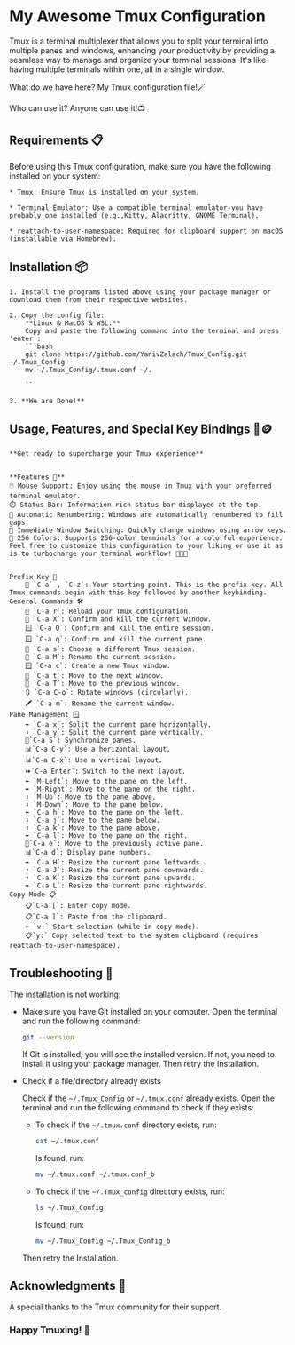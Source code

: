 # My Awesome Tmux Configuration


Tmux is a terminal multiplexer that allows you to split your terminal into multiple panes and windows, enhancing your productivity by providing a seamless way to manage and organize your terminal sessions. It's like having multiple terminals within one, all in a single window.


What do we have here? My Tmux configuration file!🪄


Who can use it? Anyone can use it!📺

## Requirements 📋

Before using this Tmux configuration, make sure you have the following installed on your system:

    * Tmux: Ensure Tmux is installed on your system.
     
    * Terminal Emulator: Use a compatible terminal emulator-you have probably one installed (e.g.,Kitty, Alacritty, GNOME Terminal).
     
    * reattach-to-user-namespace: Required for clipboard support on macOS (installable via Homebrew).


## Installation 📦

    1. Install the programs listed above using your package manager or download them from their respective websites.
    
    2. Copy the config file:
        **Linux & MacOS & WSL:**
        Copy and paste the following command into the terminal and press 'enter':
        ```bash
        git clone https://github.com/YanivZalach/Tmux_Config.git ~/.Tmux_Config
        mv ~/.Tmux_Config/.tmux.conf ~/.
        
        ```
        
    3. **We are Done!**


## Usage, Features, and Special Key Bindings 🚀🪙

    **Get ready to supercharge your Tmux experience**


    **Features 🎉**
    🖱️ Mouse Support: Enjoy using the mouse in Tmux with your preferred terminal emulator.
    ⏱️ Status Bar: Information-rich status bar displayed at the top.
    🔄 Automatic Renumbering: Windows are automatically renumbered to fill gaps.
    🔁 Immediate Window Switching: Quickly change windows using arrow keys.
    🌈 256 Colors: Supports 256-color terminals for a colorful experience.
    Feel free to customize this configuration to your liking or use it as is to turbocharge your terminal workflow! 🚀🚀🚀
        
    
    Prefix Key 🌟
        🎯 `C-a` , `C-z`: Your starting point. This is the prefix key. All Tmux commands begin with this key followed by another keybinding.
    General Commands 🛠️
        🔄 `C-a r`: Reload your Tmux configuration.
        🚪 `C-a X`: Confirm and kill the current window.
        🪟 `C-a Q`: Confirm and kill the entire session.
        🪟 `C-a q`: Confirm and kill the current pane.
        🧲 `C-a s`: Choose a different Tmux session.
        📛 `C-a M`: Rename the current session.
        🪟 `C-a c`: Create a new Tmux window.
        🔀 `C-a t`: Move to the next window.
        🔀 `C-a T`: Move to the previous window.
        🔃 `C-a C-o`: Rotate windows (circularly).
        🖍️ `C-a m`: Rename the current window.
    Pane Management 🪟
        ➡️ `C-a x`: Split the current pane horizontally.
        ⬇️ `C-a y`: Split the current pane vertically.
        🔗`C-a S`: Synchronize panes.
        📊`C-a C-y`: Use a horizontal layout.
        📊`C-a C-x`: Use a vertical layout.
        ⏩`C-a Enter`: Switch to the next layout.
        ⬅️ `M-Left`: Move to the pane on the left.
        ➡️ `M-Right`: Move to the pane on the right.
        ⬆️ `M-Up`: Move to the pane above.
        ⬇️ `M-Down`: Move to the pane below.
        ⬅️ `C-a h`: Move to the pane on the left.
        ⬇️ `C-a j`: Move to the pane below.
        ⬆️ `C-a k`: Move to the pane above.
        ➡️ `C-a l`: Move to the pane on the right.
        🧩`C-a e`: Move to the previously active pane.
        📊`C-a d`: Display pane numbers.
        ➡️ `C-a H`: Resize the current pane leftwards.
        ⬇️ `C-a J`: Resize the current pane downwards.
        ⬆️ `C-a K`: Resize the current pane upwards.
        ➡️ `C-a L`: Resize the current pane rightwards.
    Copy Mode 📋
        📋`C-a [`: Enter copy mode.
        📋`C-a ]`: Paste from the clipboard.
        ✂️ `v:` Start selection (while in copy mode).
        📋`y:` Copy selected text to the system clipboard (requires reattach-to-user-namespace).

## Troubleshooting 🔧

The installation is not working:

- Make sure you have Git installed on your computer.
  Open the terminal and run the following command:

  ```bash
  git --version
  ```

  If Git is installed, you will see the installed version. If not, you need to install it using your package manager.
  Then retry the Installation.
  
- Check if a file/directory already exists
  
  Check if the `~/.Tmux_Config` or `~/.tmux.conf` already exists.
  Open the terminal and run the following command to check if they exists:

  - To check if the `~/.tmux.conf` directory exists, run:

      ```bash
      cat ~/.tmux.conf
      ```

      Is found, run:

      ```bash
      mv ~/.tmux.conf ~/.tmux.conf_b
      ```

  - To check if the `~/.Tmux_config` directory exists, run:

      ```bash
      ls ~/.Tmux_Config
      ```

      Is found, run:

      ```bash
      mv ~/.Tmux_Config ~/.Tmux_Config_b
      ```
  Then retry the Installation.


## Acknowledgments 🙏

A special thanks to the Tmux community for their support.

### Happy Tmuxing! 🎉
